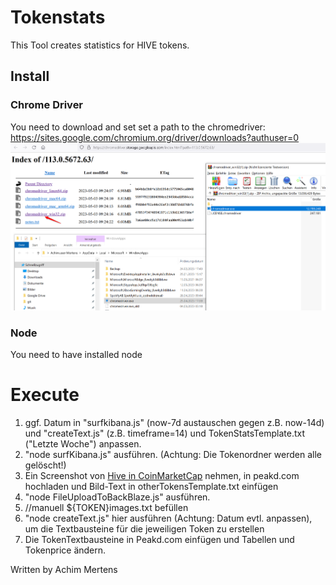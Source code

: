 # Tokenstats

This Tool creates statistics for HIVE tokens.

## Install
### Chrome Driver
You need to download and set set a path to the chromedriver:
https://sites.google.com/chromium.org/driver/downloads?authuser=0
![](./chromdriver.png)

### Node
You need to have installed node

# Execute

01. ggf. Datum in "surfkibana.js" (now-7d austauschen gegen z.B. now-14d) und "createText.js" (z.B. timeframe=14) und TokenStatsTemplate.txt ("Letzte Woche") anpassen.
02. "node surfKibana.js" ausführen. (Achtung: Die Tokenordner werden alle gelöscht!)
03. Ein Screenshot von [Hive in CoinMarketCap](https://coinmarketcap.com/currencies/hive-blockchain/) nehmen, in peakd.com hochladen und Bild-Text in otherTokensTemplate.txt einfügen
4.  "node FileUploadToBackBlaze.js" ausführen.
5.  //manuell ${TOKEN}images.txt befüllen
6.  "node createText.js" hier ausführen (Achtung: Datum evtl. anpassen), um die Textbausteine für die jeweiligen Token zu erstellen
7.  Die TokenTextbausteine in Peakd.com einfügen und Tabellen und Tokenprice ändern.


Written by Achim Mertens
